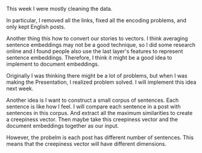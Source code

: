 This week I were mostly cleaning the data.

In particular, I removed all the links, fixed all the encoding problems, and only kept English posts.

Another thing this how to convert our stories to vectors. I think averaging sentence embeddings may not be a good technique, so I did some research online and I found people also use the last layer's features to represent sentence embeddings. Therefore, I think it might be a good idea to implement to document embeddings.

Originally I was thinking there might be a lot of problems, but when I was making the Presentation, I realized problem solved. I will implement this idea next week.

Another idea is I want to construct a small corpus of sentences. Each sentence is like how I feel. I will compare each sentence in a post with sentences in this corpus. And extract all the maximum similarities to create a creepiness vector. Then maybe take this creepiness vector and the document embeddings together as our input. 

However, the probelm is each post has different number of sentences. This means that the creepiness vector will have different dimensions. 
